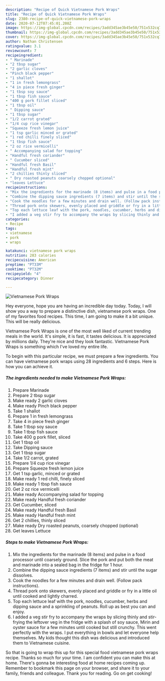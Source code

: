 ```yaml
---
description: "Recipe of Quick Vietnamese Pork Wraps"
title: "Recipe of Quick Vietnamese Pork Wraps"
slug: 2380-recipe-of-quick-vietnamese-pork-wraps
date: 2020-07-12T07:45:01.208Z
image: https://img-global.cpcdn.com/recipes/3add345ae3b45e50/751x532cq70/vietnamese-pork-wraps-recipe-main-photo.jpg
thumbnail: https://img-global.cpcdn.com/recipes/3add345ae3b45e50/751x532cq70/vietnamese-pork-wraps-recipe-main-photo.jpg
cover: https://img-global.cpcdn.com/recipes/3add345ae3b45e50/751x532cq70/vietnamese-pork-wraps-recipe-main-photo.jpg
author: Nathan Christensen
ratingvalue: 3.1
reviewcount: 7
recipeingredient:
- " Marinade"
- "2 tbsp sugar"
- "2 garlic cloves"
- "Pinch black pepper"
- "1 shallot"
- "1 in fresh lemongrass"
- "4 in piece fresh ginger"
- "1 tbsp soy sauce"
- "1 tbsp fish sauce"
- "400 g pork fillet sliced"
- "1 tbsp oil"
- " Dipping sauce"
- "1 tbsp sugar"
- "1/2 carrot grated"
- "1/4 cup rice vinegar"
- "Squeeze fresh lemon juice"
- "1 tsp garlic minced or grated"
- "1 red chilli finely sliced"
- "1 tbsp fish sauce"
- "2 oz rice vermicelli"
- " Accompanying salad for topping"
- "Handful fresh coriander"
- " Cucumber sliced"
- "Handful fresh Basil"
- "Handful fresh mint"
- "2 chillies thinly sliced"
- " Dry roasted peanuts coarsely chopped optional"
- "leaves Lettuce"
recipeinstructions:
- "Mix the ingredients for the marinade (8 items) and pulse in a food processor until coarsely ground. Slice the pork and put both the meat and marinade into a sealed bag in the fridge for 1 hour."
- "Combine the dipping sauce ingredients (7 items) and stir until the sugar dissolves."
- "Cook the noodles for a few minutes and drain well. (Follow pack instructions)."
- "Thread pork onto skewers, evenly placed and griddle or fry in a little oil until cooked and lightly charred."
- "Top each lettuce leaf with the pork, noodles, cucumber, herbs and dipping sauce and a sprinkling of peanuts. Roll up as best you can and enjoy."
- "I added a veg stir fry to accompany the wraps by slicing thinly and stir-frying the leftover veg in the fridge with a splash of soy sauce, Mirin and oyster sauce for a few minutes until cooked but still crunchy. This went perfectly with the wraps. I put everything in bowls and let everyone help themselves. My kids thought this dish was delicious and introduced them to Vietnamese cuisine."
categories:
- Recipe
tags:
- vietnamese
- pork
- wraps

katakunci: vietnamese pork wraps 
nutrition: 283 calories
recipecuisine: American
preptime: "PT33M"
cooktime: "PT32M"
recipeyield: "4"
recipecategory: Dinner

---
```



![Vietnamese Pork Wraps](https://img-global.cpcdn.com/recipes/3add345ae3b45e50/751x532cq70/vietnamese-pork-wraps-recipe-main-photo.jpg)

Hey everyone, hope you are having an incredible day today. Today, I will show you a way to prepare a distinctive dish, vietnamese pork wraps. One of my favorites food recipes. This time, I am going to make it a bit unique. This will be really delicious.



Vietnamese Pork Wraps is one of the most well liked of current trending meals in the world. It's simple, it is fast, it tastes delicious. It is appreciated by millions daily. They're nice and they look fantastic. Vietnamese Pork Wraps is something which I've loved my entire life.


To begin with this particular recipe, we must prepare a few ingredients. You can have vietnamese pork wraps using 28 ingredients and 6 steps. Here is how you can achieve it.

<!--inarticleads1-->

##### The ingredients needed to make Vietnamese Pork Wraps:

1. Prepare  Marinade
1. Prepare 2 tbsp sugar
1. Make ready 2 garlic cloves
1. Make ready Pinch black pepper
1. Take 1 shallot
1. Prepare 1 in fresh lemongrass
1. Take 4 in piece fresh ginger
1. Take 1 tbsp soy sauce
1. Take 1 tbsp fish sauce
1. Take 400 g pork fillet, sliced
1. Get 1 tbsp oil
1. Take  Dipping sauce
1. Get 1 tbsp sugar
1. Take 1/2 carrot, grated
1. Prepare 1/4 cup rice vinegar
1. Prepare Squeeze fresh lemon juice
1. Get 1 tsp garlic, minced or grated
1. Make ready 1 red chilli, finely sliced
1. Make ready 1 tbsp fish sauce
1. Get 2 oz rice vermicelli
1. Make ready  Accompanying salad for topping
1. Make ready Handful fresh coriander
1. Get  Cucumber, sliced
1. Make ready Handful fresh Basil
1. Make ready Handful fresh mint
1. Get 2 chillies, thinly sliced
1. Make ready  Dry roasted peanuts, coarsely chopped (optional)
1. Get leaves Lettuce




<!--inarticleads2-->

##### Steps to make Vietnamese Pork Wraps:

1. Mix the ingredients for the marinade (8 items) and pulse in a food processor until coarsely ground. Slice the pork and put both the meat and marinade into a sealed bag in the fridge for 1 hour.
1. Combine the dipping sauce ingredients (7 items) and stir until the sugar dissolves.
1. Cook the noodles for a few minutes and drain well. (Follow pack instructions).
1. Thread pork onto skewers, evenly placed and griddle or fry in a little oil until cooked and lightly charred.
1. Top each lettuce leaf with the pork, noodles, cucumber, herbs and dipping sauce and a sprinkling of peanuts. Roll up as best you can and enjoy.
1. I added a veg stir fry to accompany the wraps by slicing thinly and stir-frying the leftover veg in the fridge with a splash of soy sauce, Mirin and oyster sauce for a few minutes until cooked but still crunchy. This went perfectly with the wraps. I put everything in bowls and let everyone help themselves. My kids thought this dish was delicious and introduced them to Vietnamese cuisine.




So that is going to wrap this up for this special food vietnamese pork wraps recipe. Thanks so much for your time. I am confident you can make this at home. There's gonna be interesting food at home recipes coming up. Remember to bookmark this page on your browser, and share it to your family, friends and colleague. Thank you for reading. Go on get cooking!
